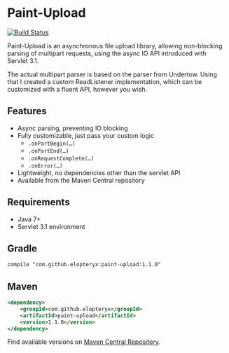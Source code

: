 Paint-Upload
=========

[![Build Status](https://travis-ci.org/Elopteryx/paint-upload.svg?branch=master)](https://travis-ci.org/Elopteryx/paint-upload)

Paint-Upload is an asynchronous file upload library, allowing non-blocking parsing of
multipart requests, using the async IO API introduced with Servlet 3.1.

The actual multipart parser is based on the parser from Undertow. Using
that I created a custom ReadListener implementation, which can be customized with a 
fluent API, however you wish.

Features
--------
* Async parsing, preventing IO blocking
* Fully customizable, just pass your custom logic
  * ```.onPartBegin(…)```
  * ```.onPartEnd(…)```
  * ```.onRequestComplete(…)```
  * ```.onError(…)```
* Lightweight, no dependencies other than the servlet API
* Available from the Maven Central repository

Requirements
--------
* Java 7+
* Servlet 3.1 environment

Gradle
-----
```xml
compile "com.github.elopteryx:paint-upload:1.1.0"
```
Maven
-----
```xml
<dependency>
    <groupId>com.github.elopteryx</groupId>
    <artifactId>paint-upload</artifactId>
    <version>1.1.0</version>
</dependency>
```

Find available versions on [Maven Central Repository](http://search.maven.org/#search%7Cga%7C1%7Cg%3A%22com.github.elopteryx%22%20AND%20a%3A%22paint-upload%22).